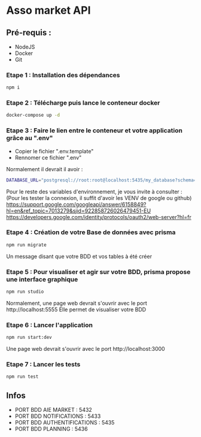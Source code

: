 # Asso market API

## Pré-requis :

-   NodeJS
-   Docker
-   Git

### Etape 1 : Installation des dépendances

```bash
npm i
```

### Etape 2 : Télécharge puis lance le conteneur docker

```bash
docker-compose up -d
```

### Etape 3 : Faire le lien entre le conteneur et votre application grâce au ".env"

-   Copier le fichier ".env.template"
-   Rennomer ce fichier ".env"

Normalement il devrait il avoir :

```bash
DATABASE_URL="postgresql://root:root@localhost:5435/my_database?schema=public
```

Pour le reste des variables d'environnement, je vous invite à consulter :
(Pour les tester la connexion, il suffit d'avoir les VENV de google ou github)
https://support.google.com/googleapi/answer/6158849?hl=en&ref_topic=7013279&sjid=922858726026479451-EU
https://developers.google.com/identity/protocols/oauth2/web-server?hl=fr

### Etape 4 : Création de votre Base de données avec prisma

```bash
npm run migrate
```

Un message disant que votre BDD et vos tables à été créer

### Etape 5 : Pour visualiser et agir sur votre BDD, prisma propose une interface graphique

```bash
npm run studio
```

Normalement, une page web devrait s'ouvrir avec le port http://localhost:5555
Elle permet de visualiser votre BDD

### Etape 6 : Lancer l'application

```bash
npm run start:dev
```

Une page web devrait s'ouvrir avec le port http://localhost:3000

### Etape 7 : Lancer les tests

```bash
npm run test
```

## Infos

-   PORT BDD AIE MARKET : 5432
-   PORT BDD NOTIFICATIONS : 5433
-   PORT BDD AUTHENTIFICATIONS : 5435
-   PORT BDD PLANNING : 5436
